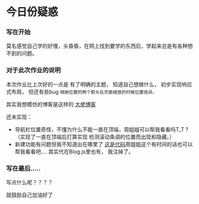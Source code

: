 # 今日份疑惑

### 写在开始

莫名感觉自己学的好慢，头昏昏，在网上找到要学的东西后，学起来总是有各种想不到的问题。

### 对于此次作业的说明

本次作业比上次好的一点是   有了明确的主题，  知道自己想做什么，   初步实现响应式布局，       但还有些bug ```相册位置的两个箭头在页面缩放的时候位置诡异。```

其实我想模仿的博客是这样的    [大佬博客](http://miccall.tech/)

还未实现：

+ 导航栏位置奇怪，不懂为什么不能一直在顶端，周姐姐可以帮我看看吗T_T ?（实现了一直在顶端后打算实现   检测滚动条调的位置而出现和隐藏。）
+ 新建功能有问题但我不知道出在哪里了  [这是代码](https://paste.ubuntu.com/p/R9MQFJrwKT/)周姐姐这个有时间的话也可以帮我看看吧....           其实代在Blog.js里也有， 我注掉了。







### 写在最后.....

写点什么呢？？？？

就鼓励自己加油好了